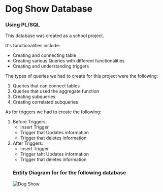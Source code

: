 <H1> Dog Show Database</H1>
<h3> Using PL/SQL </h3>
<p> This database was created as a school project.</p>
<p> It's functionalities include: </p>
<ul>
  <li> Creating and connecting table</li>
  <li> Creating various Queries with different functionalities</li>
  <li> Creating and understanding triggers</li>
 </ul>
 <p>The types of queries we had to create for this project were the following: </p>
 <ol>
  <li> Queries that can connect tables</li>
  <li> Queries that used the aggregate function</li>
  <li> Creating subqueries</li>
  <li> Creating correlated subqueries </li>
  </ol>
  <p> As for triggers we had to create the following: </p>
  <ol>
  <li> Before Triggers:
    <ul>
      <li>Insert Trigger</li>
      <li>Trigger that Updates information</li>
      <li> Trigger that deletes information</li>
    </ul>
  </li>
  <li> After Triggers:
    <ul>
      <li> Insert Trigger </li>
      <li> Trigger taht Updates information</li>
      <li> Trigger that deletes information</li>
    </ul>
  </li>
  <H3> Entity Diagram for for the following database</H3>
  
  ![Dog Show](https://gist.githubusercontent.com/patjagielski/43ca8516f57210cfd1be04b890fca6f8/raw/e02af4d31de991a60b7f5fbfb7b7d7e80c1a6ac6/DogShow.png)
